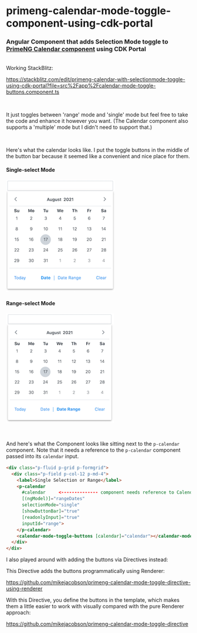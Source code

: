 # primeng-calendar-mode-toggle-component-using-cdk-portal
### Angular Component that adds Selection Mode toggle to [PrimeNG Calendar component](https://www.primefaces.org/primeng/showcase/#/calendar) using CDK Portal

<br>
Working StackBlitz:

https://stackblitz.com/edit/primeng-calendar-with-selectionmode-toggle-using-cdk-portal?file=src%2Fapp%2Fcalendar-mode-toggle-buttons.component.ts

<br>

It just toggles between 'range' mode and 'single' mode but feel free to take the code and enhance it however you want. (The Calendar component also supports a 'multiple' mode but I didn't need to support that.)

<br>

Here's what the calendar looks like. I put the toggle buttons in the middle of the button bar because it seemed like a convenient and nice place for them.

#### Single-select Mode

![Calendar in Single-select Mode](/images/mode-date.png?raw=true)

#### Range-select Mode

![Calendar in Range-select Mode](/images/mode-date-range.png?raw=true)

<br>

And here's what the Component looks like sitting next to the `p-calendar` component. Note that it needs a reference to the `p-calendar` component passed into its `calendar` input.

```html
<div class="p-fluid p-grid p-formgrid">
  <div class="p-field p-col-12 p-md-4">
    <label>Single Selection or Range</label>
    <p-calendar
      #calendar     <-------------- component needs reference to Calendar component
      [(ngModel)]="rangeDates"
      selectionMode="single"
      [showButtonBar]="true"
      [readonlyInput]="true"
      inputId="range">
    </p-calendar>
    <calendar-mode-toggle-buttons [calendar]="calendar"></calendar-mode-toggle-buttons> <---- boom
  </div>
</div>
```

I also played around with adding the buttons via Directives instead:

This Directive adds the buttons programmatically using Renderer:

https://github.com/mikejacobson/primeng-calendar-mode-toggle-directive-using-renderer

With this Directive, you define the buttons in the template, which makes them a little easier to work with visually compared with the pure Renderer approach:

https://github.com/mikejacobson/primeng-calendar-mode-toggle-directive
